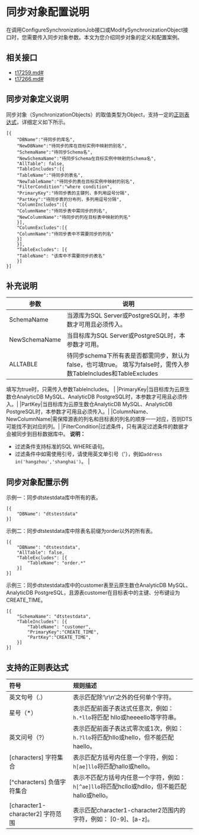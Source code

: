 # 同步对象配置说明

在调用ConfigureSynchronizationJob接口或ModifySynchronizationObject接口时，您需要传入同步对象参数。本文为您介绍同步对象的定义和配置案例。

## 相关接口

-   [t17259.md\#](/cn.zh-CN/API参考/数据同步/配置同步作业.md)
-   [t17266.md\#](/cn.zh-CN/API参考/数据同步/修改同步对象.md)

## 同步对象定义说明

同步对象（SynchronizationObjects）的取值类型为Object，支持一定的[正则表达式](#section_r3j_qqx_696)，详细定义如下所示。

```
[{
    "DBName":"待同步的库名",
    "NewDBName":"待同步的库在目标实例中映射的别名",
    "SchemaName":"待同步Schema名",
    "NewSchemaName":"待同步Schema在目标实例中映射的Schema名",
    "AllTable": false,
    "TableIncludes":[{
    "TableName":"待同步的表名",
    "NewTableName":"待同步的表在目标实例中映射的别名",
    "FilterCondition":"where condition",
    "PrimaryKey":"待同步表的主键列，多列用逗号分隔",
    "PartKey":"待同步表的分布列，多列用逗号分隔",
    "ColumnIncludes":[{
    "ColumnName":"待同步表中需同步的列名",
    "NewColumnName":"待同步的列在目标表中映射的列名"
    }],
    "ColumnExcludes":[{
    "ColumnName":"待同步表中不需要同步的列名"
    }]
    }],
    "TableExcludes": [{
    "TableName": "该库中不需要同步的表名"
    }]
}]
```

## 补充说明

|参数|说明|
|--|--|
|SchemaName|当源库为SQL Server或PostgreSQL时，本参数才可用且必须传入。|
|NewSchemaName|当目标库为SQL Server或PostgreSQL时，本参数才可用。|
|ALLTABLE|待同步schema下所有表是否都需同步，默认为false，也可填true。 填写为false时，需传入参数TableIncludes和TableExcludes

 填写为true时，只需传入参数TableIncludes。 |
|PrimaryKey|当目标库为云原生数仓AnalyticDB MySQL、AnalyticDB PostgreSQL时，本参数才可用且必须传入。|
|PartKey|当目标库为云原生数仓AnalyticDB MySQL、AnalyticDB PostgreSQL时，本参数才可用且必须传入。|
|ColumnName、NewColumnName|需保障源表的列名和目标表的列名的顺序一一对应，否则DTS可能找不到对应的列。|
|FilterCondition|过滤条件，只有满足过滤条件的数据才会被同步到目标数据库中。 **说明：**

-   过滤条件支持标准的SQL WHERE语句。
-   过滤条件中如需使用引号，请使用英文单引号（'），例如`address in('hangzhou','shanghai')`。 |

## 同步对象配置示例

示例一：同步dtstestdata库中所有的表。

```
[{
    "DBName": "dtstestdata"
}]
```

示例二：同步dtstestdata库中除表名前缀为order以外的所有表。

```
[{
    "DBName": "dtstestdata",
    "AllTable": false,    
    "TableExcludes": [{
        "TableName": "order.*"
    }]
}]
```

示例三：同步dtstestdata库中的customer表至云原生数仓AnalyticDB MySQL、AnalyticDB PostgreSQL，且源表customer在目标表中的主键、分布键设为CREATE\_TIME。

```
[{
    "SchemaName": "dtstestdata",
    "TableIncludes": [{
        "TableName": "customer",
        "PrimaryKey":"CREATE_TIME",
        "PartKey":"CREATE_TIME",
    }]
}]
```

## 支持的正则表达式

|符号|规则描述|
|:-|:---|
|英文句号（.）|表示匹配除‘\\r\\n’之外的任何单个字符。|
|星号（\*）|表示匹配前面子表达式任意次，例如：`h.*llo`将匹配 hllo或heeeello等字符串。|
|英文问号（?）|表示匹配前面子表达式零次或1次，例如：`h.?llo`将匹配hllo或hello，但不能匹配haello。|
|\[characters\] 字符集合|表示匹配方括号内任意一个字符，例如：`h[ae]llo`将匹配hallo或hello。|
|\[^characters\] 负值字符集合|表示不匹配方括号内任意一个字符，例如：`h[^ae]llo`将匹配hcllo或hdllo，但不能匹配hallo或hello。|
|\[character1-character2\] 字符范围|表示匹配character1-character2范围内的字符，例如： \[0-9\]、\[a-z\]。|

